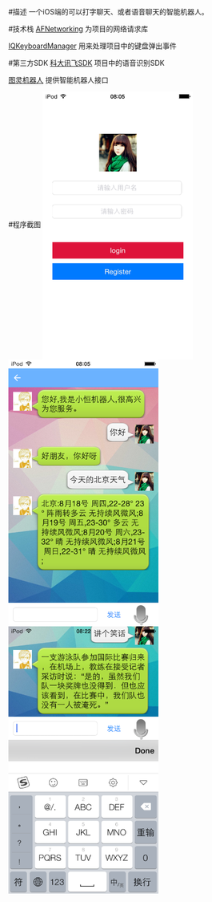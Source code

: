 #描述
一个iOS端的可以打字聊天、或者语音聊天的智能机器人。

#技术栈
[AFNetworking](https://github.com/AFNetworking/AFNetworking)  为项目的网络请求库

[IQKeyboardManager](https://github.com/hackiftekhar/IQKeyboardManager) 用来处理项目中的键盘弹出事件

#第三方SDK
[科大讯飞SDK](http://www.xfyun.cn) 项目中的语音识别SDK

[图灵机器人](http://www.tuling123.com) 提供智能机器人接口

#程序截图
<img src="https://raw.githubusercontent.com/happyheng/HengRobot/master/screenshot/1.PNG" width = "300" height = "533" alt="截图1" align=center />
<img src="https://raw.githubusercontent.com/happyheng/HengRobot/master/screenshot/2.PNG" width = "300" height = "533" alt="截图2" align=center />
<img src="https://raw.githubusercontent.com/happyheng/HengRobot/master/screenshot/3.PNG" width = "300" height = "533" alt="截图3" align=center />
